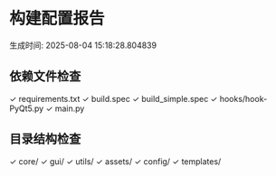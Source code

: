 # 构建配置报告
生成时间: 2025-08-04 15:18:28.804839

## 依赖文件检查
✓ requirements.txt
✓ build.spec
✓ build_simple.spec
✓ hooks/hook-PyQt5.py
✓ main.py

## 目录结构检查
✓ core/
✓ gui/
✓ utils/
✓ assets/
✓ config/
✓ templates/
